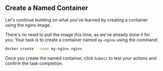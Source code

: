 ## Create a Named Container

Let's continue building on what you've learned by creating a container using the nginx image.

There's no need to pull the image this time, as we've already done it for you. Your task is to create a container named `my-nginx` using the command:

```Bash
docker create --name my-nginx nginx
```

Once you create the named container, click `Submit` to test your actions and confirm the task completion.